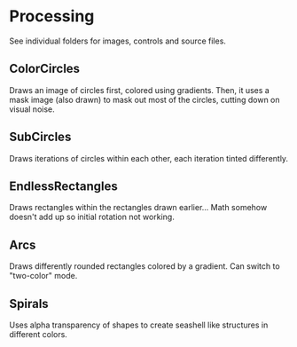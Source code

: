 # Processing
See individual folders for images, controls and source files.

## ColorCircles
Draws an image of circles first, colored using gradients. Then, it uses a mask image (also drawn) to mask out most of the circles, cutting down on visual noise.

## SubCircles
Draws iterations of circles within each other, each iteration tinted differently.

## EndlessRectangles
Draws rectangles within the rectangles drawn earlier... Math somehow doesn't add up so initial rotation not working.

## Arcs
Draws differently rounded rectangles colored by a gradient. Can switch to "two-color" mode.

## Spirals
Uses alpha transparency of shapes to create seashell like structures in different colors.
